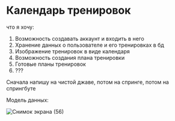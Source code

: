 # Календарь тренировок

что я хочу:
1. Возможность создавать аккаунт и входить в него
2. Хранение данных о пользователе и его тренировках в бд
3. Изображение тренировок в виде календаря
4. Возможность создания плана тренировки
5. Готовые планы тренировок
6. ???

Сначала напишу на чистой джаве, потом на спринге, потом на спрингбуте

Модель данных:

![Снимок экрана (56)](https://user-images.githubusercontent.com/89920118/214589204-2f35c58e-1935-42fa-8634-b7f1d0c48194.png)
